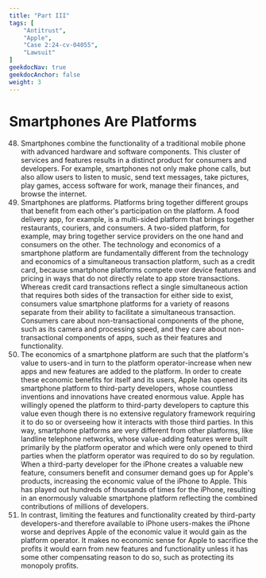 ```yaml
---
title: "Part III"
tags: [
    "Antitrust",
    "Apple",
    "Case 2:24-cv-04055",
    "Lawsuit"
]
geekdocNav: true
geekdocAnchor: false
weight: 3
---
```


# Smartphones Are Platforms #

48. Smartphones combine the functionality of a traditional mobile phone with advanced hardware and software components. This cluster of services and features results in a distinct product for consumers and developers. For example, smartphones not only make phone calls, but also allow users to listen to music, send text messages, take pictures, play games, access software for work, manage their finances, and browse the internet.
49. Smartphones are platforms. Platforms bring together different groups that benefit from each other's participation on the platform. A food delivery app, for example, is a multi-sided platform that brings together restaurants, couriers, and consumers. A two-sided platform, for example, may bring together service providers on the one hand and consumers on the other. The technology and economics of a smartphone platform are fundamentally different from the technology and economics of a simultaneous transaction platform, such as a credit card, because smartphone platforms compete over device features and pricing in ways that do not directly relate to app store transactions. Whereas credit card transactions reflect a single simultaneous action that requires both sides of the transaction for either side to exist, consumers value smartphone platforms for a variety of reasons separate from their ability to facilitate a simultaneous transaction. Consumers care about non-transactional components of the phone, such as its camera and processing speed, and they care about non-transactional components of apps, such as their features and functionality.
50. The economics of a smartphone platform are such that the platform's value to users-and in turn to the platform operator-increase when new apps and new features are added to the platform. In order to create these economic benefits for itself and its users, Apple has opened its smartphone platform to third-party developers, whose countless inventions and innovations have created enormous value. Apple has willingly opened the platform to third-party developers to capture this value even though there is no extensive regulatory framework requiring it to do so or overseeing how it interacts with those third parties. In this way, smartphone platforms are very different from other platforms, like landline telephone networks, whose value-adding features were built primarily by the platform operator and which were only opened to third parties when the platform operator was required to do so by regulation. When a third-party developer for the iPhone creates a valuable new feature, consumers benefit and consumer demand goes up for Apple's products, increasing the economic value of the iPhone to Apple. This has played out hundreds of thousands of times for the iPhone, resulting in an enormously valuable smartphone platform reflecting the combined contributions of millions of developers.
51. In contrast, limiting the features and functionality created by third-party developers-and therefore available to iPhone users-makes the iPhone worse and deprives Apple of the economic value it would gain as the platform operator. It makes no economic sense for Apple to sacrifice the profits it would earn from new features and functionality unless it has some other compensating reason to do so, such as protecting its monopoly profits.
